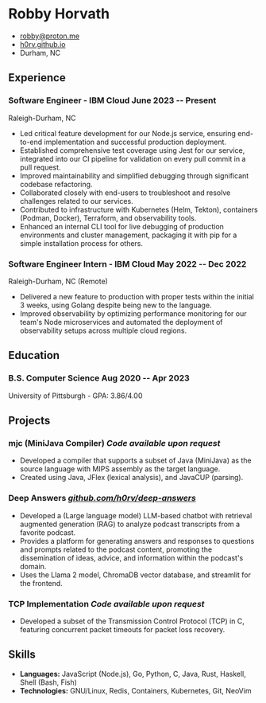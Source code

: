 <!-- The (first) h1 will be used as the <title> of the HTML page -->
# Robby Horvath 

<!-- The unordered list immediately after the h1 will be formatted on a single
line. It is intended to be used for contact details -->
  - <robby@proton.me>
  - [h0rv.github.io](https://h0rv.github.io/)
  - Durham, NC

<!-- The paragraph after the h1 and ul and before the first h2 is optional. It
is intended to be used for a short summary. -->
<!-- CEO and Software Engineer with knowledge of applied information theory, -->
<!-- including optimizing lossless compression schema of both the length-limited and -->
<!-- adaptive variants. -->

## Experience

<!-- You have to wrap the "left" and "right" half of these headings in spans by
hand -->
### <span>Software Engineer - IBM Cloud</span> <span>June 2023 -- Present</span>

  Raleigh-Durham, NC

  - Led critical feature development for our Node.js service, ensuring end-to-end implementation and successful production deployment.
  - Established comprehensive test coverage using Jest for our service, integrated into our CI pipeline for validation on every pull commit in a pull request.
  - Improved maintainability and simplified debugging through significant codebase refactoring.
  - Collaborated closely with end-users to troubleshoot and resolve challenges related to our services.
  - Contributed to infrastructure with Kubernetes (Helm, Tekton), containers (Podman, Docker), Terraform, and observability tools.
  - Enhanced an internal CLI tool for live debugging of production environments and cluster management, packaging it with pip for a simple installation process for others.


### <span>Software Engineer Intern - IBM Cloud</span> <span>May 2022 -- Dec 2022</span>

  Raleigh-Durham, NC (Remote)

  - Delivered a new feature to production with proper tests within the initial 3 weeks, using Golang despite being new to the language.
  - Improved observability by optimizing performance monitoring for our team's Node microservices and automated the deployment of observability setups across multiple cloud regions.

## Education

### <span>B.S. Computer Science</span> <span>Aug 2020 -- Apr 2023</span>

  University of Pittsburgh - GPA: 3.86/4.00

## Projects

### <span>mjc (MiniJava Compiler)</span> <span>_Code available upon request_</span>

  - Developed a compiler that supports a subset of Java (MiniJava) as the source language with MIPS assembly as the target language.
  - Created using Java, JFlex (lexical analysis), and JavaCUP (parsing).

### <span>Deep Answers</span> <span>[_github.com/h0rv/deep-answers_](https://github.com/h0rv/deep-answers)</span>

  - Developed a (Large language model) LLM-based chatbot with retrieval augmented generation (RAG) to analyze podcast transcripts from a favorite podcast.
  - Provides a platform for generating answers and responses to questions and prompts related to the podcast content, promoting the dissemination of ideas, advice, and information within the podcast's domain.
  - Uses the Llama 2 model, ChromaDB vector database, and streamlit for the frontend.

### <span>TCP Implementation</span> <span>_Code available upon request_</span>

  - Developed a subset of the Transmission Control Protocol (TCP) in C, featuring concurrent packet timeouts for packet loss recovery.

## Skills

  - __Languages:__ JavaScript (Node.js), Go, Python, C, Java, Rust, Haskell, Shell (Bash, Fish)
  - __Technologies:__ GNU/Linux, Redis, Containers, Kubernetes, Git, NeoVim

